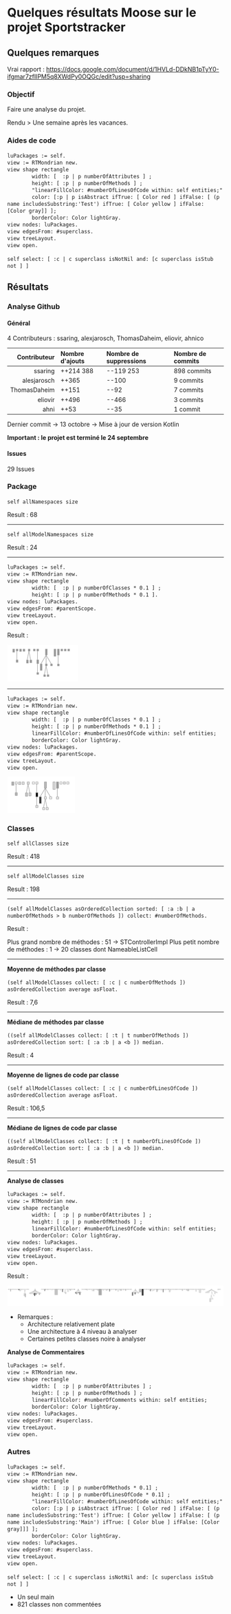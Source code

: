 # Quelques résultats Moose sur le projet Sportstracker

## Quelques remarques

Vrai rapport : https://docs.google.com/document/d/1HVLd-DDkNB1pTyY0-ifgmar7zflIPM5q8XWdPy0OQGc/edit?usp=sharing

### Objectif

Faire une analyse du projet. 

Rendu > Une semaine après les vacances.





### Aides de code

``` console
luPackages := self.
view := RTMondrian new.
view shape rectangle
		width: [  :p | p numberOfAttributes ] ;
		height: [ :p | p numberOfMethods ] ;
		"linearFillColor: #numberOfLinesOfCode within: self entities;"
		color: [:p | p isAbstract ifTrue: [ Color red ] ifFalse: [ (p name includesSubstring:'Test') ifTrue: [ Color yellow ] ifFalse: [Color gray]] ];
		borderColor: Color lightGray.
view nodes: luPackages.
view edgesFrom: #superclass.
view treeLayout.
view open.

self select: [ :c | c superclass isNotNil and: [c superclass isStub not ] ]
```

## Résultats

### Analyse Github

#### Général

4 Contributeurs : ssaring, alexjarosch, ThomasDaheim, eliovir, ahnico

| Contributeur | Nombre d'ajouts | Nombre de suppressions | Nombre de commits |
| -----------: | :-------------- | :--------------------- | :---------------- |
| ssaring      |       ++214 388 |              --119 253 |       898 commits |
| alesjarosch  |           ++365 |                  --100 |         9 commits |
| ThomasDaheim |           ++151 |                   --92 |         7 commits |
| eliovir      |           ++496 |                  --466 |         3 commits |
| ahni         |            ++53 |                   --35 |          1 commit |

Dernier commit -> 13 octobre -> Mise à jour de version Kotlin

**Important : le projet est terminé le 24 septembre**

#### Issues

29 Issues

### Package 

``` console
self allNamespaces size
```

Result : 68

----

``` console
self allModelNamespaces size
```

Result : 24


----

``` console
luPackages := self.
view := RTMondrian new.
view shape rectangle
		width: [  :p | p numberOfClasses * 0.1 ] ;
		height: [ :p | p numberOfMethods * 0.1 ].
view nodes: luPackages.
view edgesFrom: #parentScope.
view treeLayout.
view open.
```

Result :

![Package 1](./Images/package1.png)

----

``` console
luPackages := self.
view := RTMondrian new.
view shape rectangle
		width: [  :p | p numberOfClasses * 0.1 ] ;
		height: [ :p | p numberOfMethods * 0.1 ] ;
		linearFillColor: #numberOfLinesOfCode within: self entities;
		borderColor: Color lightGray.
view nodes: luPackages.
view edgesFrom: #parentScope.
view treeLayout.
view open.
```

![Package 2](./Images/package2.png)

### Classes

``` console
self allClasses size
```

Result : 418

----

``` console
self allModelClasses size
```

Result : 198

----

``` console
(self allModelClasses asOrderedCollection sorted: [ :a :b | a numberOfMethods > b numberOfMethods ]) collect: #numberOfMethods.
```

Result :

Plus grand nombre de méthodes : 51 -> STControllerImpl
Plus petit nombre de méthodes : 1 -> 20 classes dont NameableListCell

----

**Moyenne de méthodes par classe**

``` console
(self allModelClasses collect: [ :c | c numberOfMethods ]) asOrderedCollection average asFloat.
```

Result : 7,6

----

**Médiane de méthodes par classe**

``` console
((self allModelClasses collect: [ :t | t numberOfMethods ]) asOrderedCollection sort: [ :a :b | a <b ]) median.
```

Result : 4

----

**Moyenne de lignes de code par classe**

``` console
(self allModelClasses collect: [ :c | c numberOfLinesOfCode ]) asOrderedCollection average asFloat.
```

Result : 106,5

----

**Médiane de lignes de code par classe**

``` console
((self allModelClasses collect: [ :t | t numberOfLinesOfCode ]) asOrderedCollection sort: [ :a :b | a <b ]) median.
```

Result : 51

----

**Analyse de classes**

``` console
luPackages := self.
view := RTMondrian new.
view shape rectangle
		width: [  :p | p numberOfAttributes ] ;
		height: [ :p | p numberOfMethods ] ;
		linearFillColor: #numberOfLinesOfCode within: self entities;
		borderColor: Color lightGray.
view nodes: luPackages.
view edgesFrom: #superclass.
view treeLayout.
view open.
```

Result : 

![Classe 1](./Images/classe1.png)

- Remarques :
    - Architecture relativement plate
    - Une architecture à 4 niveau à analyser
    - Certaines petites classes noire à analyser

**Analyse de Commentaires**

``` console
luPackages := self.
view := RTMondrian new.
view shape rectangle
		width: [  :p | p numberOfAttributes ] ;
		height: [ :p | p numberOfMethods ] ;
		linearFillColor: #numberOfComments within: self entities;
		borderColor: Color lightGray.
view nodes: luPackages.
view edgesFrom: #superclass.
view treeLayout.
view open.
```

### Autres

``` console
luPackages := self.
view := RTMondrian new.
view shape rectangle
		width: [  :p | p numberOfMethods * 0.1] ;
		height: [ :p | p numberOfLinesOfCode * 0.1] ;
		"linearFillColor: #numberOfLinesOfCode within: self entities;"
		color: [:p | p isAbstract ifTrue: [ Color red ] ifFalse: [ (p name includesSubstring:'Test') ifTrue: [ Color yellow ] ifFalse: [ (p name includesSubstring:'Main') ifTrue: [ Color blue ] ifFalse: [Color gray]]] ];
		borderColor: Color lightGray.
view nodes: luPackages.
view edgesFrom: #superclass.
view treeLayout.
view open.

self select: [ :c | c superclass isNotNil and: [c superclass isStub not ] ]

```

- Un seul main
- 821 classes non commentées
